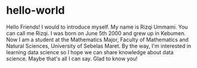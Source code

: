 # hello-world

Hello Friends!
I would to introduce myself.
My name is Rizqi Ummami.
You can call me Rizqi.
I was born on June 5th 2000 and grew up in Kebumen.
Now I am a student at the Mathematics Major, Faculty of Mathematics and Natural Sciences, University of Sebelas Maret.
By the way, I'm interested in learning data science so I hope we can share knowledge about data science.
Maybe that's all I can say.
Glad to know you!
